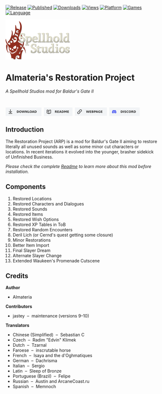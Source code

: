 [![Release](https://img.shields.io/github/v/release/Spellhold-Studios/Almaterias-Restoration-Project?include_prereleases&color=%2392403a)](https://github.com/Spellhold-Studios/Almaterias-Restoration-Project/releases/latest)
[![Published](https://img.shields.io/github/release-date/Spellhold-Studios/Almaterias-Restoration-Project?display_date=published_at&label=published&color=%2392403a)](https://github.com/Spellhold-Studios/Almaterias-Restoration-Project/releases/latest)
[![Downloads](https://img.shields.io/github/downloads/Spellhold-Studios/Almaterias-Restoration-Project/total?color=%2392403a)](https://github.com/Spellhold-Studios/Almaterias-Restoration-Project/releases)
[![Views](https://badges.pufler.dev/visits/Spellhold-Studios/Almaterias-Restoration-Project?label=views&color=%2392403a)](https://github.com/Spellhold-Studios/Almaterias-Restoration-Project/releases)
[![Platform](https://img.shields.io/badge/platform-Windows%20%a0%20macOS%20%a0%20Linux%20%a0%20Project%20Infinity-%2392403a)](https://github.com/Spellhold-Studios/Almaterias-Restoration-Project/releases)
[![Games](https://img.shields.io/badge/games-BG2%20%a0%20BGT%20%a0%20BG2%3AEE%20%a0%20EET-%2392403a)](https://github.com/Spellhold-Studios/Almaterias-Restoration-Project/releases)
[![Language](https://img.shields.io/badge/language-en%20%a0%20cs%20%a0%20de%20%a0%20fo%20%a0%20fr%20%a0%20it%20%a0%20nl%20%a0%20pl%20%a0%20pt--BR%20%a0%20ru%20%a0%20sp%20%a0%20zh--CN-%2392403a)](https://github.com/Spellhold-Studios/Almaterias-Restoration-Project/releases)

<!--
Badges white space separator: %20%a0%20
Badges ":" (colon) symbol: %3A
Badges "-" (hyphen) symbol: --
Games full list: BG1 BG2 BGT BG%3AEE SoD BG2%3AEE EET IWD1 IWD2 IWD%3AEE PST PST%3AEE
IETF language tags: https://spellhold-studios.github.io/assets/docs/ietf-lang-tags.pdf
Why some badges update slowly: https://github.com/pujux/badge-it/issues/78
-->

<picture>
  <source media="(prefers-color-scheme: dark)" srcset="https://raw.githubusercontent.com/Spellhold-Studios/Spellhold-Studios.github.io/main/assets/images/shs-corner-logo.svg" />
  <source media="(prefers-color-scheme: light)" srcset="https://raw.githubusercontent.com/Spellhold-Studios/Spellhold-Studios.github.io/main/assets/images/shs-corner-logo.svg" />
  <img alt="SHS logo" src="https://raw.githubusercontent.com/Spellhold-Studios/Spellhold-Studios.github.io/main/assets/images/shs-corner-logo.svg" width="212" height="132">
</picture>

# Almateria's Restoration Project

*A Spellhold Studios mod for Baldur's Gate&nbsp;II*

<br>

[<img alt="Download" src="https://raw.githubusercontent.com/Spellhold-Studios/Spellhold-Studios.github.io/main/assets/buttons/download.svg" height="28">](https://github.com/Spellhold-Studios/Almaterias-Restoration-Project/releases/latest)&nbsp;
[<img alt="Readme" src="https://raw.githubusercontent.com/Spellhold-Studios/Spellhold-Studios.github.io/main/assets/buttons/readme.svg" height="28">](https://spellhold-studios.github.io/readmes/almaterias-restoration-project/readme.arp.html)&nbsp;
[<img alt="Webpage" src="https://raw.githubusercontent.com/Spellhold-Studios/Spellhold-Studios.github.io/main/assets/buttons/webpage.svg" height="28">](https://spellhold-studios.github.io/)&nbsp;
[<img alt="Discord" src="https://raw.githubusercontent.com/Spellhold-Studios/Spellhold-Studios.github.io/main/assets/buttons/discord-blue.svg" height="28">](https://discord.gg/pE2Njbdb2a)

## Introduction

The Restoration Project (ARP) is a mod for Baldur's Gate II aiming to restore literally all unused sounds as well as some minor cut characters or locations. In recent iterations it evolved into the younger, brasher sidekick of Unfinished Business.

*Please check the complete [Readme](https://spellhold-studios.github.io/readmes/almaterias-restoration-project/readme.arp.html) to learn more about this mod before installation.*

## Components

1. Restored Locations
2. Restored Characters and Dialogues
3. Restored Sounds
4. Restored Items
5. Restored Wish Options
6. Restored XP Tables in ToB
7. Restored Random Encounters
8. Deril Lich (or Cernd's quest getting some closure)
9. Minor Restorations
10. Better Item Import
11. Final Slayer Dream
12. Alternate Slayer Change
13. Extended Waukeen's Promenade Cutscene

## Credits

<!-- double space after each credits **Heading** if you don't need lists -->

**Author**  

- Almateria

**Contributors**  

- jastey &nbsp;&ndash;&nbsp; maintenance (versions 9&ndash;10)

**Translators**  

- Chinese (Simplified) &nbsp;&ndash;&nbsp; Sebastian C
- Czech &nbsp;&ndash;&nbsp; Radim "Edvin" Klimek
- Dutch &nbsp;&ndash;&nbsp; Tzarnal
- Faroese &nbsp;&ndash;&nbsp; inscrutable horse
- French &nbsp;&ndash;&nbsp; Isaya and the d'Oghmatiques
- German &nbsp;&ndash;&nbsp; Dachrisma
- Italian &nbsp;&ndash;&nbsp; Sergio
- Latin &nbsp;&ndash;&nbsp; Sleep of Bronze
- Portuguese (Brazil) &nbsp;&ndash;&nbsp; Felipe
- Russian &nbsp;&ndash;&nbsp; Austin and ArcaneCoast.ru
- Spanish &nbsp;&ndash;&nbsp; Memnoch
